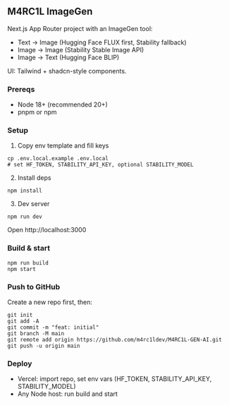 ## M4RC1L ImageGen

Next.js App Router project with an ImageGen tool:
- Text → Image (Hugging Face FLUX first, Stability fallback)
- Image → Image (Stability Stable Image API)
- Image → Text (Hugging Face BLIP)

UI: Tailwind + shadcn-style components.

### Prereqs
- Node 18+ (recommended 20+)
- pnpm or npm

### Setup
1) Copy env template and fill keys
```
cp .env.local.example .env.local
# set HF_TOKEN, STABILITY_API_KEY, optional STABILITY_MODEL
```
2) Install deps
```
npm install
```
3) Dev server
```
npm run dev
```
Open http://localhost:3000

### Build & start
```
npm run build
npm start
```

### Push to GitHub
Create a new repo first, then:
```
git init
git add -A
git commit -m "feat: initial"
git branch -M main
git remote add origin https://github.com/m4rc1ldev/M4RC1L-GEN-AI.git
git push -u origin main
```

### Deploy
- Vercel: import repo, set env vars (HF_TOKEN, STABILITY_API_KEY, STABILITY_MODEL)
- Any Node host: run build and start
